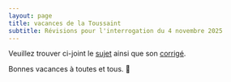 ```yaml
---
layout: page
title: vacances de la Toussaint
subtitle: Révisions pour l'interrogation du 4 novembre 2025
---
```


Veuillez trouver ci-joint le [sujet](/devoirs.blancs/DS1.Probabilites.20243025.pdf) ainsi que son [corrigé](/devoirs.blancs/Correction.DS1.2024.2025.pdf).

 Bonnes vacances à toutes et tous. :punch: 




